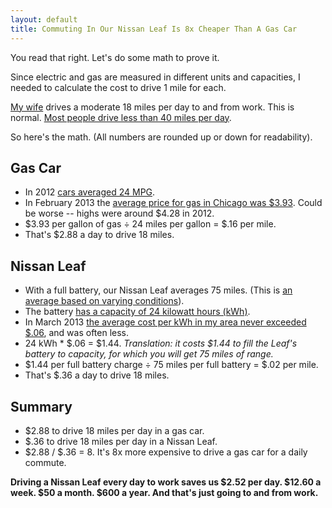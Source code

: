 ```yaml
---
layout: default
title: Commuting In Our Nissan Leaf Is 8x Cheaper Than A Gas Car
---
```


You read that right. Let's do some math to prove it.

Since electric and gas are measured in different units and capacities, I needed to calculate the cost to drive 1 mile for each. 

[My wife](https://twitter.com/juliekim2) drives a moderate 18 miles per day to and from work. This is normal. [Most people drive less than 40 miles per day](http://gm-volt.com/2007/12/06/how-did-gm-determine-that-78-of-commuters-drive-less-than-40-miles-per-day/).

So here's the math. (All numbers are rounded up or down for readability).

## Gas Car
* In 2012 [cars averaged 24 MPG](http://www.greencarreports.com/news/1081502_gas-mileage-keeps-rising-record-23-8-mpg-average-in-2012).
* In February 2013 the [average price for gas in Chicago was $3.93](http://www.bls.gov/ro5/aepchi.htm). Could be worse -- highs were around $4.28 in 2012.
* $3.93 per gallon of gas &divide; 24 miles per gallon = $.16 per mile.
* That's $2.88 a day to drive 18 miles.

## Nissan Leaf
* With a full battery, our Nissan Leaf averages 75 miles. (This is [an average based on varying conditions](http://en.wikipedia.org/wiki/Nissan_Leaf#Range)).
* The battery [has a capacity of 24 kilowatt hours (kWh)](http://en.wikipedia.org/wiki/Nissan_Leaf#Battery).
* In March 2013 [the average cost per kWh in my area never exceeded $.06](http://cloud.dankim.org/image/0X0n230A3J3F), and was often less.
* 24 kWh * $.06 = $1.44. _Translation: it costs $1.44 to fill the Leaf's battery to capacity, for which you will get 75 miles of range._
* $1.44 per full battery charge &divide; 75 miles per full battery = $.02 per mile.
* That's $.36 a day to drive 18 miles.

## Summary
* $2.88 to drive 18 miles per day in a gas car.
* $.36 to drive 18 miles per day in a Nissan Leaf.
* $2.88 / $.36 = 8. It's 8x more expensive to drive a gas car for a daily commute.

**Driving a Nissan Leaf every day to work saves us $2.52 per day. $12.60 a week. $50 a month. $600 a year. And that's just going to and from work.**